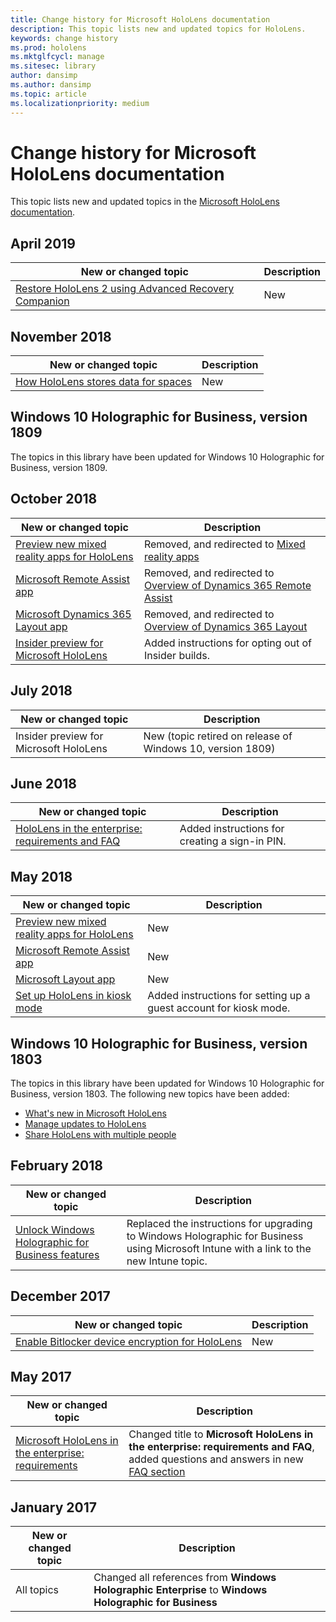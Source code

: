 ```yaml
---
title: Change history for Microsoft HoloLens documentation
description: This topic lists new and updated topics for HoloLens.
keywords: change history
ms.prod: hololens
ms.mktglfcycl: manage
ms.sitesec: library
author: dansimp
ms.author: dansimp
ms.topic: article
ms.localizationpriority: medium
---
```


# Change history for Microsoft HoloLens documentation

This topic lists new and updated topics in the [Microsoft HoloLens documentation](index.md).

## April 2019

New or changed topic | Description
--- | ---
[Restore HoloLens 2 using Advanced Recovery Companion](hololens-recovery.md) | New

## November 2018

New or changed topic | Description
--- | ---
[How HoloLens stores data for spaces](hololens-spaces.md) | New

## Windows 10 Holographic for Business, version 1809

The topics in this library have been updated for Windows 10 Holographic for Business, version 1809.


## October 2018

New or changed topic | Description
--- | ---
[Preview new mixed reality apps for HoloLens](hololens-public-preview-apps.md) | Removed, and redirected to [Mixed reality apps](https://docs.microsoft.com/dynamics365/#pivot=mixed-reality-apps)
[Microsoft Remote Assist app](hololens-microsoft-remote-assist-app.md) | Removed, and redirected to [Overview of Dynamics 365 Remote Assist](https://docs.microsoft.com/dynamics365/mixed-reality/remote-assist/)
[Microsoft Dynamics 365 Layout app](hololens-microsoft-dynamics-365-layout-app.md) | Removed, and redirected to [Overview of Dynamics 365 Layout](https://docs.microsoft.com/dynamics365/mixed-reality/layout/)
[Insider preview for Microsoft HoloLens](hololens-insider.md) | Added instructions for opting out of Insider builds.


## July 2018

New or changed topic | Description
--- | ---
Insider preview for Microsoft HoloLens | New (topic retired on release of Windows 10, version 1809)

## June 2018

New or changed topic | Description
--- | ---
[HoloLens in the enterprise: requirements and FAQ](hololens-requirements.md#pin) | Added instructions for creating a sign-in PIN. 

## May 2018

New or changed topic | Description
--- | ---
[Preview new mixed reality apps for HoloLens](hololens-public-preview-apps.md) | New
[Microsoft Remote Assist app](hololens-microsoft-remote-assist-app.md) | New
[Microsoft Layout app](hololens-microsoft-layout-app.md) | New
[Set up HoloLens in kiosk mode](hololens-kiosk.md) | Added instructions for setting up a guest account for kiosk mode.

## Windows 10 Holographic for Business, version 1803

The topics in this library have been updated for Windows 10 Holographic for Business, version 1803. The following new topics have been added:

- [What's new in Microsoft HoloLens](hololens-whats-new.md)
- [Manage updates to HoloLens](hololens-updates.md)
- [Share HoloLens with multiple people](hololens-multiple-users.md)


## February 2018

New or changed topic | Description
--- | ---
[Unlock Windows Holographic for Business features](hololens-upgrade-enterprise.md)  | Replaced the instructions for upgrading to Windows Holographic for Business using Microsoft Intune with a link to the new Intune topic.

## December 2017

New or changed topic | Description
--- | ---
[Enable Bitlocker device encryption for HoloLens](hololens-encryption.md) | New

## May 2017

| New or changed topic | Description |
| --- | --- |
| [Microsoft HoloLens in the enterprise: requirements](hololens-requirements.md) | Changed title to **Microsoft HoloLens in the enterprise: requirements and FAQ**, added questions and answers in new [FAQ section](hololens-requirements.md#faq-for-hololens) |

## January 2017

| New or changed topic | Description |
| --- | --- |
| All topics | Changed all references from **Windows Holographic Enterprise** to **Windows Holographic for Business** |

